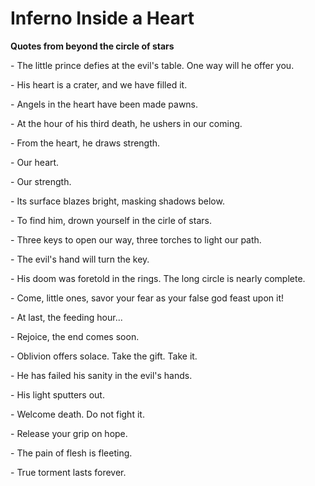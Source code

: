 # Inferno Inside a Heart
**Quotes from beyond the circle of stars**

\- The little prince defies at the evil's table. One way will he offer you.

\- His heart is a crater, and we have filled it.

\- Angels in the heart have been made pawns.

\- At the hour of his third death, he ushers in our coming.

\- From the heart, he draws strength.

\- Our heart.

\- Our strength.

\- Its surface blazes bright, masking shadows below.

\- To find him, drown yourself in the cirle of stars.

\- Three keys to open our way, three torches to light our path.

\- The evil's hand will turn the key.

\- His doom was foretold in the rings. The long circle is nearly complete.

\- Come, little ones, savor your fear as your false god feast upon it!

\- At last, the feeding hour...

\- Rejoice, the end comes soon.

\- Oblivion offers solace. Take the gift. Take it.

\- He has failed his sanity in the evil's hands.

\- His light sputters out.

\- Welcome death. Do not fight it.

\- Release your grip on hope.

\- The pain of flesh is fleeting.

\- True torment lasts forever.
